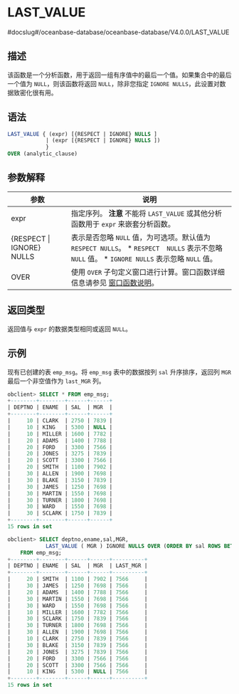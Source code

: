 LAST_VALUE 
===============================
#docslug#/oceanbase-database/oceanbase-database/V4.0.0/LAST_VALUE


描述 
-----------------------

该函数是一个分析函数，用于返回一组有序值中的最后一个值。如果集合中的最后一个值为 `NULL`，则该函数将返回 `NULL`，除非您指定 `IGNORE NULLS`，此设置对数据致密化很有用。

语法 
-----------------------

```sql
LAST_VALUE { (expr) [{RESPECT | IGNORE} NULLS ] 
            | (expr [{RESPECT | IGNORE} NULLS ]) 
            }
OVER (analytic_clause)
```



参数解释 
-------------------------



|            参数             |                                                                                                          说明                                                                                                           |
|---------------------------|-----------------------------------------------------------------------------------------------------------------------------------------------------------------------------------------------------------------------|
| expr                      | 指定序列。 **注意**  不能将 `LAST_VALUE` 或其他分析函数用于 `expr` 来嵌套分析函数。                                                                                                                              |
| {RESPECT \| IGNORE} NULLS | 表示是否忽略 `NULL` 值，为可选项。默认值为 `RESPECT NULLS`。 * `RESPECT  NULLS` 表示不忽略 `NULL` 值。   * `IGNORE NULLS` 表示忽略 `NULL` 值。    |
| OVER                      | 使用 `OVER` 子句定义窗口进行计算。窗口函数详细信息请参见 [窗口函数说明](../4.analysis-functions-2/1.window-function-description.md)。                                                                                                                               |



返回类型 
-------------------------

返回值与 `expr` 的数据类型相同或返回 `NULL`。

示例 
-----------------------

现有已创建的表 `emp_msg`。将 `emp_msg` 表中的数据按列 `sal` 升序排序，返回列 `MGR` 最后一个非空值作为 `last_MGR` 列。

```sql
obclient> SELECT * FROM emp_msg;
+--------+--------+------+------+
| DEPTNO | ENAME  | SAL  | MGR  |
+--------+--------+------+------+
|     10 | CLARK  | 2750 | 7839 |
|     10 | KING   | 5300 | NULL |
|     10 | MILLER | 1600 | 7782 |
|     20 | ADAMS  | 1400 | 7788 |
|     20 | FORD   | 3300 | 7566 |
|     20 | JONES  | 3275 | 7839 |
|     20 | SCOTT  | 3300 | 7566 |
|     20 | SMITH  | 1100 | 7902 |
|     30 | ALLEN  | 1900 | 7698 |
|     30 | BLAKE  | 3150 | 7839 |
|     30 | JAMES  | 1250 | 7698 |
|     30 | MARTIN | 1550 | 7698 |
|     30 | TURNER | 1800 | 7698 |
|     30 | WARD   | 1550 | 7698 |
|     30 | SCLARK | 1750 | 7839 |
+--------+--------+------+------+
15 rows in set

obclient> SELECT deptno,ename,sal,MGR,
            LAST_VALUE ( MGR ) IGNORE NULLS OVER (ORDER BY sal ROWS BETWEEN UNBOUNDED PRECEDING AND UNBOUNDED FOLLOWING ) AS last_MGR
    FROM emp_msg;
+--------+--------+------+------+----------+
| DEPTNO | ENAME  | SAL  | MGR  | LAST_MGR |
+--------+--------+------+------+----------+
|     20 | SMITH  | 1100 | 7902 | 7566     |
|     30 | JAMES  | 1250 | 7698 | 7566     |
|     20 | ADAMS  | 1400 | 7788 | 7566     |
|     30 | MARTIN | 1550 | 7698 | 7566     |
|     30 | WARD   | 1550 | 7698 | 7566     |
|     10 | MILLER | 1600 | 7782 | 7566     |
|     30 | SCLARK | 1750 | 7839 | 7566     |
|     30 | TURNER | 1800 | 7698 | 7566     |
|     30 | ALLEN  | 1900 | 7698 | 7566     |
|     10 | CLARK  | 2750 | 7839 | 7566     |
|     30 | BLAKE  | 3150 | 7839 | 7566     |
|     20 | JONES  | 3275 | 7839 | 7566     |
|     20 | FORD   | 3300 | 7566 | 7566     |
|     20 | SCOTT  | 3300 | 7566 | 7566     |
|     10 | KING   | 5300 | NULL | 7566     |
+--------+--------+------+------+----------+
15 rows in set
```


